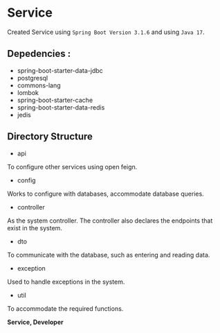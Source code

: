 # Service

Created Service using `Spring Boot Version 3.1.6` and using `Java 17`.


## Depedencies : 
- spring-boot-starter-data-jdbc
- postgresql
- commons-lang
- lombok
- spring-boot-starter-cache
- spring-boot-starter-data-redis
- jedis

## Directory Structure
- api

To configure other services using open feign.

- config

Works to configure with databases, accommodate database queries.

- controller

As the system controller. The controller also declares the endpoints that exist in the system.

- dto

To communicate with the database, such as entering and reading data.

- exception

Used to handle exceptions in the system.


- util

To accommodate the required functions.

**Service, Developer**
